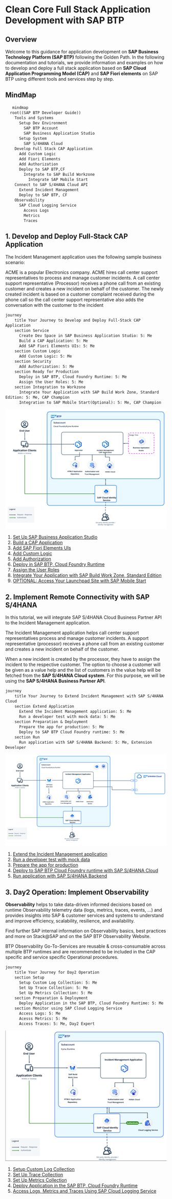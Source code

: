# Clean Core Full Stack Application Development with SAP BTP

## Overview

Welcome to this guidance for application development on **SAP Business Technology Platform (SAP BTP)** following the Golden Path. In the following documentation and tutorials, we provide information and examples on how to develop and deploy a full stack application based on **SAP Cloud Application Programming Model (CAP)** and **SAP Fiori elements** on SAP BTP using different tools and services step by step.

## MindMap

```mermaid
   mindmap
  root((SAP BTP Developer Guide))
    Tools and Systems
      Setup Dev Environment
        SAP BTP Account
        SAP Business Application Studio
      Setup System   
        SAP S/4HANA Cloud
    Develop Full Stack CAP Application 
      Add Custom Logic
      Add Fiori Elements
      Add Authorization
      Deploy to SAP BTP,CF
        Integrate to SAP Build Workzone
          Integrate SAP Mobile Start
    Connect to SAP S/4HANA Cloud API
      Extend Incident Management
      Deploy to SAP BTP, CF
    Observability
      SAP Cloud Logging Service
        Access Logs
        Metrics
        Traces
```
## 1. Develop and Deploy Full-Stack CAP Application

The Incident Management application uses the following sample business scenario:

ACME is a popular Electronics company. ACME hires call center support representatives to process and manage customer incidents. A call center support representative (Processor) receives a phone call from an existing customer and creates a new incident on behalf of the customer. The newly created incident is based on a customer complaint received during the phone call so the call center support representative also adds the conversation with the customer to the incident

```mermaid
journey
    title Your Journey to Develop and Deploy Full-Stack CAP Application
    section Service
      Create Dev Space in SAP Business Application Studio: 5: Me
      Build a CAP Application: 5: Me
      Add SAP Fiori Elements UIs: 5: Me 
    section Custom Logic
      Add Custom Logic: 5: Me 
    section Security
      Add Authorization: 5: Me
    section Ready for Production
      Deploy in SAP BTP, Cloud Foundry Runtime: 5: Me
      Assign the User Roles: 5: Me
    section Integration to Workzone
      Integrate Your Application with SAP Build Work Zone, Standard Edition: 5: Me, CAP Champion
      Integration to SAP Mobile Start(Optional): 5: Me, CAP Champion
```

![](./Images/basic.png)

1. [Set Up SAP Business Application Studio](https://developers.sap.com/tutorials/set-up-bas.html)
2. [Build a CAP Application](https://developers.sap.com/tutorials/build-cap-app.html)
3. [Add SAP Fiori Elements UIs](./docs/generate-fiori-ui.md)
4. [Add Custom Logic](https://developers.sap.com/tutorials/add-custom-logic.html)
6. [Add Authorization](https://developers.sap.com/tutorials/add-authorization.html)
7. [Deploy in SAP BTP, Cloud Foundry Runtime](https://developers.sap.com/tutorials/deploy-to-cf.html)
8. [Assign the User Roles](https://developers.sap.com/tutorials/user-role-assignment.html)
9. [Integrate Your Application with SAP Build Work Zone, Standard Edition](https://developers.sap.com/tutorials/integrate-with-work-zone.html)
10. [OPTIONAL: Access Your Launchpad Site with SAP Mobile Start](./docs/mobilestart.md)

## 2. Implement Remote Connectivity with SAP S/4HANA

In this tutorial, we will integrate SAP S/4HANA Cloud Business Partner API to the Incident Management application.

The Incident Management application helps call center support representatives process and manage customer incidents. A support representative (processor) receives a phone call from an existing customer and creates a new incident on behalf of the customer.

When a new incident is created by the processor, they have to assign the incident to the respective customer. The option to choose a customer will be given as a value help and the list of customers in the value help will be fetched from the **SAP S/4HANA Cloud system**. For this purpose, we will be using the **SAP S/4HANA Business Partner API**.

```mermaid
journey
    title Your Journey to Extend Incident Management with SAP S/4HANA Cloud
    section Extend Application
      Extend the Incident Management аpplication: 5: Me
      Run a developer test with mock data: 5: Me
    section Preparation & Deployment
      Prepare the app for production: 5: Me 
      Deploy to SAP BTP Cloud Foundry runtime: 5: Me
    section Run
      Run application with SAP S/4HANA Backend: 5: Me, Extension Developer
```

![](./Images/remote.png)

1. [Extend the Incident Management аpplication](https://github.com/SAP-samples/btp-developer-guide-cap/blob/main/documentation/remote-service/develop/extend-app-cf.md)
2. [Run a developer test with mock data](https://github.com/SAP-samples/btp-developer-guide-cap/blob/main/documentation/remote-service/develop/test-with-mock.md)
3. [Prepare the app for production](https://github.com/SAP-samples/btp-developer-guide-cap/blob/main/documentation/remote-service/deploy/prep-for-prod/prep-for-prod.md)
4. [Deploy to SAP BTP Cloud Foundry runtime with SAP S/4HANA Cloud](https://github.com/SAP-samples/btp-developer-guide-cap/blob/main/documentation/remote-service/deploy/cf/deploy-to-cf.md)
5. [Run application with SAP S/4HANA Backend](https://github.com/SAP-samples/btp-developer-guide-cap/blob/main/documentation/remote-service/test-the-application/test-the-app.md)

## 3. Day2 Operation: Implement Observability 

**Observability** helps to take data-driven informed decisions based on runtime Observability telemetry data (logs, metrics, traces, events, ...) and provides insights into SAP & customer services and systems to understand and improve efficiency, scalability, resilience, and availability.

Find further SAP internal information on Observability basics, best practices and more on Stack@SAP and on the SAP BTP Observability Website.

BTP Observability Go-To-Services are reusable & cross-consumable across multiple BTP runtimes and are recommended to be included in the CAP specific and service specific Operational procedures.

```mermaid
journey
    title Your Journey for Day2 Operation
    section Setup
      Setup Custom Log Collection: 5: Me
      Set Up Trace Collection: 5: Me
      Set Up Metrics Collection: 5: Me
    section Preparation & Deployment
      Deploy Application in the SAP BTP, Cloud Foundry Runtime: 5: Me
    section Monitor using SAP Cloud Logging Service
      Access Logs: 5: Me
      Acesss Metrics: 5: Me
      Access Traces: 5: Me, Day2 Expert
```

![](./Images/observability.png)

1. [Setup Custom Log Collection](https://github.com/SAP-samples/btp-developer-guide-cap/blob/main/documentation/observability/2-implement.md)
2. [Set Up Trace Collection](https://github.com/SAP-samples/btp-developer-guide-cap/blob/main/documentation/observability/3-implement-traces.md)
3. [Set Up Metrics Collection](https://github.com/SAP-samples/btp-developer-guide-cap/blob/main/documentation/observability/metrics.md)
4. [Deploy Application in the SAP BTP, Cloud Foundry Runtime](https://github.com/SAP-samples/btp-developer-guide-cap/blob/main/documentation/observability/4-deploy-to-cf.md)
5. [Access Logs, Metrics and Traces Using SAP Cloud Logging Service](https://github.com/SAP-samples/btp-developer-guide-cap/blob/main/documentation/observability/6-test-the-flow.md)






